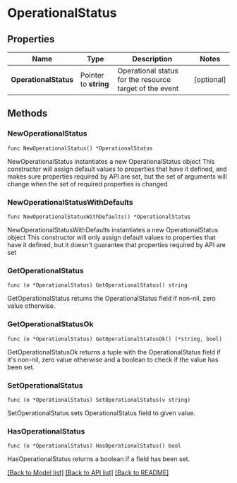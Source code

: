 # OperationalStatus

## Properties

Name | Type | Description | Notes
------------ | ------------- | ------------- | -------------
**OperationalStatus** | Pointer to **string** | Operational status for the resource target of the event | [optional] 

## Methods

### NewOperationalStatus

`func NewOperationalStatus() *OperationalStatus`

NewOperationalStatus instantiates a new OperationalStatus object
This constructor will assign default values to properties that have it defined,
and makes sure properties required by API are set, but the set of arguments
will change when the set of required properties is changed

### NewOperationalStatusWithDefaults

`func NewOperationalStatusWithDefaults() *OperationalStatus`

NewOperationalStatusWithDefaults instantiates a new OperationalStatus object
This constructor will only assign default values to properties that have it defined,
but it doesn't guarantee that properties required by API are set

### GetOperationalStatus

`func (o *OperationalStatus) GetOperationalStatus() string`

GetOperationalStatus returns the OperationalStatus field if non-nil, zero value otherwise.

### GetOperationalStatusOk

`func (o *OperationalStatus) GetOperationalStatusOk() (*string, bool)`

GetOperationalStatusOk returns a tuple with the OperationalStatus field if it's non-nil, zero value otherwise
and a boolean to check if the value has been set.

### SetOperationalStatus

`func (o *OperationalStatus) SetOperationalStatus(v string)`

SetOperationalStatus sets OperationalStatus field to given value.

### HasOperationalStatus

`func (o *OperationalStatus) HasOperationalStatus() bool`

HasOperationalStatus returns a boolean if a field has been set.


[[Back to Model list]](../README.md#documentation-for-models) [[Back to API list]](../README.md#documentation-for-api-endpoints) [[Back to README]](../README.md)


